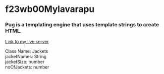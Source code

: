 # f23wb00Mylavarapu

### Pug is a templating engine that uses template strings to create HTML.


[Link to my live server](https://s23wb00mylavarapu.onrender.com)

Class Name: Jackets <br>
jacketNames: String <br>
jacketSize: number <br>
noOfJackets: number <br>
